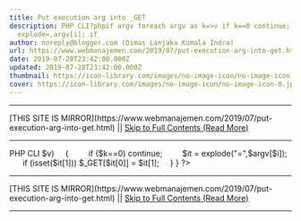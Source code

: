 ```yaml
---
title: Put execution arg into _GET
description: PHP CLI?phpif argv foreach argv as k=>v if k==0 continue; it =
  explode=,argv[i]; if
author: noreply@blogger.com (Dimas Lanjaka Kumala Indra)
url: https://www.webmanajemen.com/2019/07/put-execution-arg-into-get.html
date: 2019-07-28T23:42:00.000Z
updated: 2019-07-28T23:42:00.000Z
thumbnail: https://icon-library.com/images/no-image-icon/no-image-icon-0.jpg
cover: https://icon-library.com/images/no-image-icon/no-image-icon-0.jpg
---
```


<hr/> [THIS SITE IS MIRROR](https://www.webmanajemen.com/2019/07/put-execution-arg-into-get.html) || <a href="https://www.webmanajemen.com/2019/07/put-execution-arg-into-get.html" rel="follow" class="button" id="read-more">Skip to Full Contents (Read More)</a> <hr/> PHP CLI
<?php
if ($argv) {
    foreach ($argv as $k=>$v)
    {
        if ($k==0) continue;
        $it = explode("=",$argv[$i]);
        if (isset($it[1])) $_GET[$it[0]] = $it[1];
    }
}
?> <hr/> [THIS SITE IS MIRROR](https://www.webmanajemen.com/2019/07/put-execution-arg-into-get.html) || <a href="https://www.webmanajemen.com/2019/07/put-execution-arg-into-get.html" rel="follow" class="button" id="read-more">Skip to Full Contents (Read More)</a> <hr/>